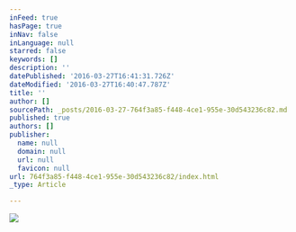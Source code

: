 ```yaml
---
inFeed: true
hasPage: true
inNav: false
inLanguage: null
starred: false
keywords: []
description: ''
datePublished: '2016-03-27T16:41:31.726Z'
dateModified: '2016-03-27T16:40:47.787Z'
title: ''
author: []
sourcePath: _posts/2016-03-27-764f3a85-f448-4ce1-955e-30d543236c82.md
published: true
authors: []
publisher:
  name: null
  domain: null
  url: null
  favicon: null
url: 764f3a85-f448-4ce1-955e-30d543236c82/index.html
_type: Article

---
```

![](https://the-grid-user-content.s3-us-west-2.amazonaws.com/ce12fb98-cad6-4a45-b267-248213af57f4.jpg)